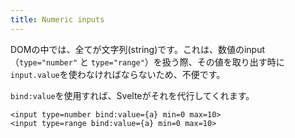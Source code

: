 ```yaml
---
title: Numeric inputs
---
```


DOMの中では、全てが文字列(string)です。これは、数値のinput（`type="number"` と `type="range"`）を扱う際、その値を取り出す時に`input.value`を使わなければならないため、不便です。

`bind:value`を使用すれば、Svelteがそれを代行してくれます。

```svelte
<input type=number bind:value={a} min=0 max=10>
<input type=range bind:value={a} min=0 max=10>
```
